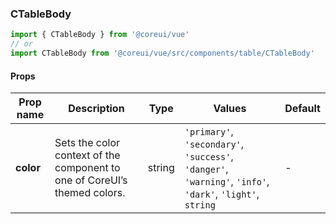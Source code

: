 ### CTableBody

```jsx
import { CTableBody } from '@coreui/vue'
// or
import CTableBody from '@coreui/vue/src/components/table/CTableBody'
```

#### Props

| Prop name | Description                                                               | Type   | Values                                                                                                    | Default |
| --------- | ------------------------------------------------------------------------- | ------ | --------------------------------------------------------------------------------------------------------- | ------- |
| **color** | Sets the color context of the component to one of CoreUI’s themed colors. | string | `'primary'`, `'secondary'`, `'success'`, `'danger'`, `'warning'`, `'info'`, `'dark'`, `'light'`, `string` | -       |
